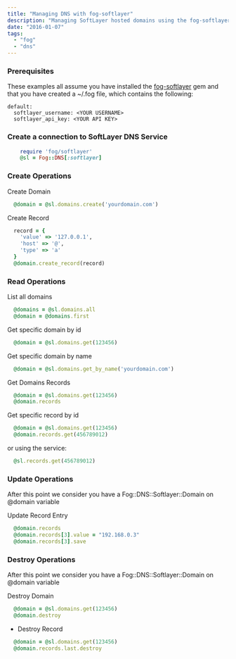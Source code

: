 ```yaml
---
title: "Managing DNS with fog-softlayer"
description: "Managing SoftLayer hosted domains using the fog-softlayer gem"
date: "2016-01-07"
tags:
  - "fog"
  - "dns"
---
```


### Prerequisites

These examples all assume you have installed the [fog-softlayer](https://github.com/fog/fog-softlayer) gem and that you have created a ~/.fog file, which contains the following:

```
default:
  softlayer_username: <YOUR USERNAME>
  softlayer_api_key: <YOUR API KEY>
```

### Create a connection to SoftLayer DNS Service

```ruby
	require 'fog/softlayer'
	@sl = Fog::DNS[:softlayer]
```

### Create Operations

Create Domain

```ruby
  @domain = @sl.domains.create('yourdomain.com')
```

Create Record

```ruby
  record = {
    'value' => '127.0.0.1',
    'host' => '@',
    'type' => 'a'
  }
  @domain.create_record(record)
```

### Read Operations

List all domains

```ruby
  @domains = @sl.domains.all
  @domain = @domains.first
```

Get specific domain by id

```ruby
  @domain = @sl.domains.get(123456)
```

Get specific domain by name

```ruby
  @domain = @sl.domains.get_by_name('yourdomain.com')
```

Get Domains Records

```ruby
  @domain = @sl.domains.get(123456)
  @domain.records
```

Get specific record by id

```ruby
  @domain = @sl.domains.get(123456)
  @domain.records.get(456789012)
```

or using the service:

```ruby
  @sl.records.get(456789012)
```

### Update Operations

After this point we consider you have a Fog::DNS::Softlayer::Domain on @domain variable

Update Record Entry

```ruby
  @domain.records
  @domain.records[3].value = "192.168.0.3"
  @domain.records[3].save
```

### Destroy Operations

After this point we consider you have a Fog::DNS::Softlayer::Domain on @domain variable

Destroy Domain

```ruby
  @domain = @sl.domains.get(123456)
  @domain.destroy
```

* Destroy Record

```ruby
  @domain = @sl.domains.get(123456)
  @domain.records.last.destroy
```  
